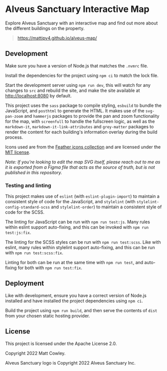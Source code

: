 # Alveus Sanctuary Interactive Map

Explore Alveus Sanctuary with an interactive map and find out more about the
different buildings on the property.

> <https://mattipv4.github.io/alveus-map/>

## Development

Make sure you have a version of Node.js that matches the `.nvmrc` file.

Install the dependencies for the project using `npm ci` to match the lock file.

Start the development server using `npm run dev`, this will watch for any
changes to `src` and rebuild the site, and make the site available at
<http://localhost:8080> by default.

This project uses the `sass` package to compile styling, `esbuild` to bundle
the JavaScript, and `posthtml` to generate the HTML. It makes use of the
`svg-pan-zoom` and `hammerjs` packages to provide the pan and zoom
functionality for the map, with `screenfull` to handle the fullscreen logic, as
well as the `markdown-it`, `markdown-it-link-attributes` and `grey-matter`
packages to render the content for each building's information overlay during
the build process.

Icons used are from the [Feather icons collection](https://feathericons.com/)
and are licensed under the
[MIT license](https://github.com/feathericons/feather/blob/master/LICENSE).

_Note: If you're looking to edit the map SVG itself, please reach out to me as
it is exported from a Figma file that acts as the source of truth, but is not
published in this repository._

### Testing and linting

This project makes use of `eslint` (with `eslint-plugin-import`) to maintain a
consistent style of code for the JavaScript, and `stylelint` (with
`stylelint-config-standard-scss` and `stylelint-order`) to maintain a
consistent style of code for the SCSS.

The linting for JavaScript can be run with `npm run test:js`. Many rules within
eslint support auto-fixing, and this can be invoked with `npm run test:js:fix`.

The linting for the SCSS styles can be run with `npm run test:scss`. Like with
eslint, many rules within stylelint support auto-fixing, and this can be run
with `npm run test:scss:fix`.

Linting for both can be run at the same time with `npm run test`, and
auto-fixing for both with `npm run test:fix`.

## Deployment

Like with development, ensure you have a correct version of Node.js installed
and have installed the project dependencies using `npm ci`.

Build the project using `npm run build`, and then serve the contents of `dist`
from your chosen static hosting provider.

## License

This project is licensed under the Apache License 2.0.

Copyright 2022 Matt Cowley.

Alveus Sanctuary logo is Copyright 2022 Alveus Sanctuary Inc.
